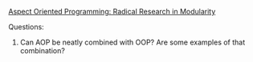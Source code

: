 [Aspect Oriented Programming: Radical Research in Modularity](https://www.youtube.com/watch?v=40Q16Ix-src)  

Questions:  
1. Can AOP be neatly combined with OOP? Are some examples of that combination?
